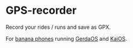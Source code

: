 # GPS-recorder

Record your rides / runs and save as GPX.

For [banana phones](https://en.wikipedia.org/wiki/Nokia_8110_4G) running [GerdaOS](https://gerda.tech/) and [KaiOS](https://www.kaiostech.com/).
